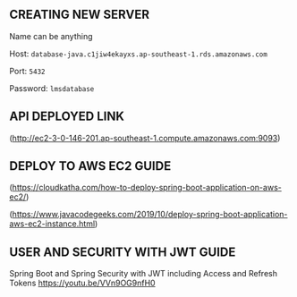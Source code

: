 ## CREATING NEW SERVER

Name can be anything

Host: `database-java.c1jiw4ekayxs.ap-southeast-1.rds.amazonaws.com`

Port: `5432`

Password: `lmsdatabase`

## API DEPLOYED LINK

(http://ec2-3-0-146-201.ap-southeast-1.compute.amazonaws.com:9093)

## DEPLOY TO AWS EC2 GUIDE

(https://cloudkatha.com/how-to-deploy-spring-boot-application-on-aws-ec2/)

(https://www.javacodegeeks.com/2019/10/deploy-spring-boot-application-aws-ec2-instance.html)

## USER AND SECURITY WITH JWT GUIDE

Spring Boot and Spring Security with JWT including Access and Refresh Tokens
https://youtu.be/VVn9OG9nfH0
